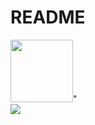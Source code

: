 # README


   <div id="badges" align="centre">
     <img src="https://media.giphy.com/media/M9gbBd9nbDrOTu1Mqx/giphy.gif" width="100"/>"
   </div>

   <div id="badges">
     <a href="your-linkedin-URL">
       <img src="https://img.shields.io/badge/LinkedIn-red?style=for-the-badge&logo=linkedin&logoColor=white"
